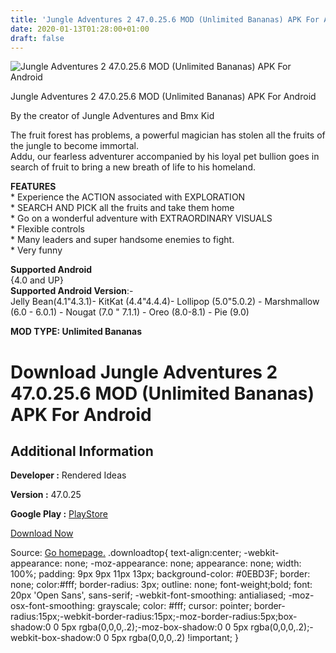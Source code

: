 ```yaml
---
title: 'Jungle Adventures 2 47.0.25.6 MOD (Unlimited Bananas) APK For Android'
date: 2020-01-13T01:28:00+01:00
draft: false
---
```


![Jungle Adventures 2 47.0.25.6 MOD (Unlimited Bananas) APK For Android](https://i2.wp.com/apkhome.net/wp-content/uploads/2020/01/Jungle-Adventures-2-47.0.25.6-MOD-Unlimited-Bananas.png "Jungle Adventures 2 47.0.25.6 MOD (Unlimited Bananas) APK For Android")

  

Jungle Adventures 2 47.0.25.6 MOD (Unlimited Bananas) APK For Android

By the creator of Jungle Adventures and Bmx Kid

The fruit forest has problems, a powerful magician has stolen all the fruits of the jungle to become immortal.  
Addu, our fearless adventurer accompanied by his loyal pet bullion goes in search of fruit to bring a new breath of life to his homeland.

**FEATURES**  
\* Experience the ACTION associated with EXPLORATION  
\* SEARCH AND PICK all the fruits and take them home  
\* Go on a wonderful adventure with EXTRAORDINARY VISUALS  
\* Flexible controls  
\* Many leaders and super handsome enemies to fight.  
\* Very funny

**Supported Android**  
{4.0 and UP}  
**Supported Android Version**:-  
Jelly Bean(4.1"4.3.1)- KitKat (4.4"4.4.4)- Lollipop (5.0"5.0.2) - Marshmallow (6.0 - 6.0.1) - Nougat (7.0 " 7.1.1) - Oreo (8.0-8.1) - Pie (9.0)

**MOD TYPE: Unlimited Bananas**

Download Jungle Adventures 2 47.0.25.6 MOD (Unlimited Bananas) APK For Android
==============================================================================

Additional Information
----------------------

**Developer :** Rendered Ideas

**Version :** 47.0.25

**Google Play :** [PlayStore](https://play.google.com/store/apps/details?id=com.renderedideas.jungleadventures2)

  

[Download Now](https://store4app.co/post/jungle-adventures-2-47-0-25-6-mod-unlimited-bananas-apk-for-android_1578851434)

  
Source: [Go homepage.](https://store4app.co/post/jungle-adventures-2-47-0-25-6-mod-unlimited-bananas-apk-for-android_1578851434) .downloadtop{ text-align:center; -webkit-appearance: none; -moz-appearance: none; appearance: none; width: 100%; padding: 9px 9px 11px 13px; background-color: #0EBD3F; border: none; color:#fff; border-radius: 3px; outline: none; font-weight;bold; font: 20px 'Open Sans', sans-serif; -webkit-font-smoothing: antialiased; -moz-osx-font-smoothing: grayscale; color: #fff; cursor: pointer; border-radius:15px;-webkit-border-radius:15px;-moz-border-radius:5px;box-shadow:0 0 5px rgba(0,0,0,.2);-moz-box-shadow:0 0 5px rgba(0,0,0,.2);-webkit-box-shadow:0 0 5px rgba(0,0,0,.2) !important; }